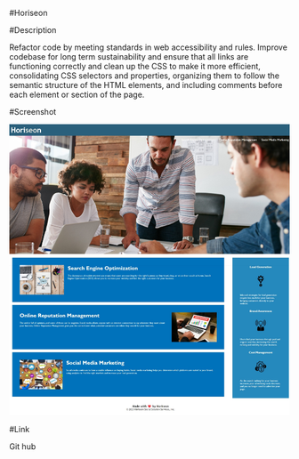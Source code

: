#Horiseon

#Description

Refactor code by meeting standards in web accessibility and rules. Improve codebase for long term sustainability and ensure that all links are functioning correctly and clean up the CSS to make it more efficient, consolidating CSS selectors and properties, organizing them to follow the semantic structure of the HTML elements, and including comments before each element or section of the page.


#Screenshot

![Screenshot](./assets/images/Screenshot_17-2-2024_104025_127.0.0.1.jpeg)


#Link

Git hub 

